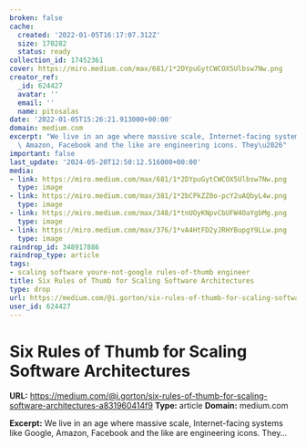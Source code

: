 ```yaml
---
broken: false
cache:
  created: '2022-01-05T16:17:07.312Z'
  size: 170282
  status: ready
collection_id: 17452361
cover: https://miro.medium.com/max/681/1*2DYpuGytCWCOX5Ulbsw7Nw.png
creator_ref:
  _id: 624427
  avatar: ''
  email: ''
  name: pitosalas
date: '2022-01-05T15:26:21.913000+00:00'
domain: medium.com
excerpt: "We live in an age where massive scale, Internet-facing systems like Google,\
  \ Amazon, Facebook and the like are engineering icons. They\u2026"
important: false
last_update: '2024-05-20T12:50:12.516000+00:00'
media:
- link: https://miro.medium.com/max/681/1*2DYpuGytCWCOX5Ulbsw7Nw.png
  type: image
- link: https://miro.medium.com/max/381/1*2bCPkZZ0o-pcY2uAQbyL4w.png
  type: image
- link: https://miro.medium.com/max/348/1*tnUOyKNpvCbUFW4OaYgbMg.png
  type: image
- link: https://miro.medium.com/max/376/1*vA4HtFD2yJRHYBupgY9LLw.png
  type: image
raindrop_id: 348917886
raindrop_type: article
tags:
- scaling software youre-not-google rules-of-thumb engineer
title: Six Rules of Thumb for Scaling Software Architectures
type: drop
url: https://medium.com/@i.gorton/six-rules-of-thumb-for-scaling-software-architectures-a831960414f9
user_id: 624427
---
```


# Six Rules of Thumb for Scaling Software Architectures

**URL:** https://medium.com/@i.gorton/six-rules-of-thumb-for-scaling-software-architectures-a831960414f9
**Type:** article
**Domain:** medium.com

**Excerpt:** We live in an age where massive scale, Internet-facing systems like Google, Amazon, Facebook and the like are engineering icons. They…
